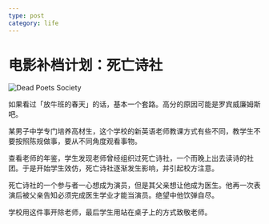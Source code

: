```yaml
---
type: post
category: life
---
```

# 电影补档计划：死亡诗社

![Dead Poets Society](https://img3.doubanio.com/view/photo/l/public/p1650499822.webp)

如果看过「放牛班的春天」的话，基本一个套路。高分的原因可能是罗宾威廉姆斯吧。

某男子中学专门培养高材生，这个学校的新英语老师教课方式有些不同，教学生不要按照陈规做事，要从不同角度观看事物。

查看老师的年鉴，学生发现老师曾经组织过死亡诗社，一个而晚上出去读诗的社团。于是开始学生效仿，死亡诗社逐渐发生影响，并引起校方注意。

死亡诗社的一个参与者一心想成为演员，但是其父亲想让他成为医生。他再一次表演后被父亲告知必须完成医生学业才能当演员。绝望中他饮弹自尽。

学校用这件事开除老师，最后学生用站在桌子上的方式致敬老师。